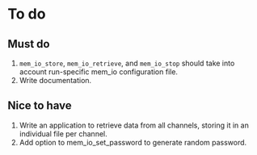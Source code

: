 # To do

## Must do
1. `mem_io_store`, `mem_io_retrieve`, and `mem_io_stop` should take into
    account run-specific mem_io configuration file.
1. Write documentation.

## Nice to have
1. Write an application to retrieve data from all channels, storing it in
    an individual file per channel.
1. Add option to mem_io_set_password to generate random password.
